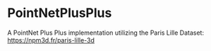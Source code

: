 # PointNetPlusPlus
A PointNet Plus Plus implementation utilizing the Paris Lille Dataset: https://npm3d.fr/paris-lille-3d
